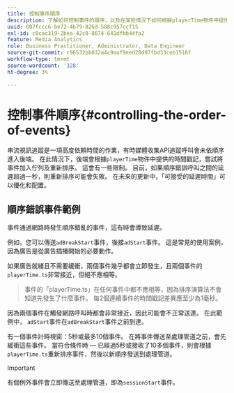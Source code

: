```yaml
---
title: 控制事件順序
description: 了解如何控制事件的順序，以及在某些情況下如何根據playerTime物件中提供的時間戳記重新排序事件。
uuid: 007fccc6-be72-4b79-826d-588c957ccf15
exl-id: c0cac319-2bea-42c8-8674-641dfbb44fa2
feature: Media Analytics
role: Business Practitioner, Administrator, Data Engineer
source-git-commit: c96532bb032a4c9aaf9eed28d97fbd33ceb1516f
workflow-type: tm+mt
source-wordcount: '328'
ht-degree: 3%

---
```


# 控制事件順序{#controlling-the-order-of-events}

串流視訊追蹤是一項高度依賴時間的作業，有時媒體收集API追蹤呼叫會未依順序進入後端。 在此情況下，後端會根據`playerTime`物件中提供的時間戳記，嘗試將事件加入佇列及重新排序。  這會有一些限制。 目前，如果順序錯誤呼叫之間的延遲超過一秒，則重新排序可能會失敗。 在未來的更新中，「可接受的延遲時間」可以優化和配置。

## 順序錯誤事件範例

事件通過網路時發生順序錯亂的事件，這有時會導致延遲。

例如，您可以傳送`adBreakStart`事件，後接`adStart`事件。 這是常見的使用案例，因為廣告是從廣告插播開始的必要動作。

如果廣告就緒且不需要緩衝，兩個事件幾乎都會立即發生，且兩個事件的`playerTime.ts`非常接近，但絕不應相等。

> 事件的「playerTime.ts」在任何事件中都不應相等，因為排序演算法不會知道先發生了什麼事件。 每2個連續事件的時間戳記差異應至少為1毫秒。

因為兩個事件在觸發網路呼叫時都會非常接近，因此可能會不正常送達。 在此範例中， `adStart`事件在`adBreakStart`事件之前到達。


有一個事件計時視窗：5秒或最多10個事件。 在將事件傳送至處理管道之前，會先緩衝這些事件。 當符合條件時 — 已經過5秒或接收了10多個事件，則會根據`playerTime.ts`重新排序事件，然後以新順序發送到處理管道。

>[!IMPORTANT]
>
>有個例外事件會立即傳送至處理管道，即為`sessionStart`事件。
